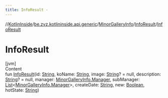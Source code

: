 ```yaml
---
title: InfoResult -
---
```

//[KotlinInside](../../../index.md)/[be.zvz.kotlininside.api.generic](../../index.md)/[MinorGalleryInfo](../index.md)/[InfoResult](index.md)/[InfoResult](-info-result.md)



# InfoResult  
[jvm]  
Content  
fun [InfoResult](-info-result.md)(id: [String](https://kotlinlang.org/api/latest/jvm/stdlib/kotlin/-string/index.html), koName: [String](https://kotlinlang.org/api/latest/jvm/stdlib/kotlin/-string/index.html), image: [String](https://kotlinlang.org/api/latest/jvm/stdlib/kotlin/-string/index.html)? = null, description: [String](https://kotlinlang.org/api/latest/jvm/stdlib/kotlin/-string/index.html)? = null, manager: [MinorGalleryInfo.Manager](../-manager/index.md), subManager: [List](https://kotlinlang.org/api/latest/jvm/stdlib/kotlin.collections/-list/index.html)<[MinorGalleryInfo.Manager](../-manager/index.md)>, createDate: [String](https://kotlinlang.org/api/latest/jvm/stdlib/kotlin/-string/index.html), new: [Boolean](https://kotlinlang.org/api/latest/jvm/stdlib/kotlin/-boolean/index.html), hotState: [String](https://kotlinlang.org/api/latest/jvm/stdlib/kotlin/-string/index.html))  



